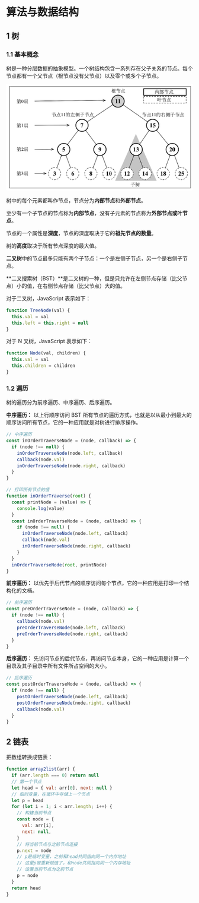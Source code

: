 # 算法与数据结构

## 1 树

### 1.1 基本概念

树是一种分层数据的抽象模型。一个树结构包含一系列存在父子关系的节点。每个节点都有一个父节点（根节点没有父节点）以及零个或多个子节点。

![image-20210216225511363](../images/tree.png)

树中的每个元素都叫作节点，节点分为**内部节点**和**外部节点**。

至少有一个子节点的节点称为**内部节点**，没有子元素的节点称为**外部节点或叶节点**。

节点的一个属性是**深度**，节点的深度取决于它的**祖先节点的数量**。

树的**高度**取决于所有节点深度的最大值。

**二叉树**中的节点最多只能有两个子节点：一个是左侧子节点，另一个是右侧子节点。

**二叉搜索树（BST）**是二叉树的一种，但是只允许在左侧节点存储（比父节点）小的值，在右侧节点存储（比父节点）大的值。

对于二叉树，JavaScript 表示如下：

```javascript
function TreeNode(val) {
  this.val = val
  this.left = this.right = null
}
```

对于 N 叉树，JavaScript 表示如下：

```javascript
function Node(val, children) {
  this.val = val
  this.children = children
}
```

### 1.2 遍历

树的遍历分为前序遍历、中序遍历、后序遍历。

**中序遍历：** 以上行顺序访问 BST 所有节点的遍历方式，也就是以从最小到最大的顺序访问所有节点，它的一种应用就是对树进行排序操作。

```javascript
// 中序遍历
const inOrderTraverseNode = (node, callback) => {
  if (node !== null) {
    inOrderTraverseNode(node.left, callback)
    callback(node.val)
    inOrderTraverseNode(node.right, callback)
  }
}
```

```javascript
// 打印所有节点的值
function inOrderTraverse(root) {
  const printNode = (value) => {
    console.log(value)
  }
  const inOrderTraverseNode = (node, callback) => {
    if (node !== null) {
      inOrderTraverseNode(node.left, callback)
      callback(node.val)
      inOrderTraverseNode(node.right, callback)
    }
  }
  inOrderTraverseNode(root, printNode)
}
```

**前序遍历：** 以优先于后代节点的顺序访问每个节点，它的一种应用是打印一个结构化的文档。

```javascript
// 前序遍历
const preOrderTraverseNode = (node, callback) => {
  if (node !== null) {
    callback(node.val)
    preOrderTraverseNode(node.left, callback)
    preOrderTraverseNode(node.right, callback)
  }
}
```

**后序遍历：** 先访问节点的后代节点，再访问节点本身，它的一种应用是计算一个目录及其子目录中所有文件所占空间的大小。

```javascript
// 后序遍历
const postOrderTraverseNode = (node, callback) => {
  if (node !== null) {
    postOrderTraverseNode(node.left, callback)
    postOrderTraverseNode(node.right, callback)
    callback(node.val)
  }
}
```

## 2 链表

把数组转换成链表：

```javascript
function array2list(arr) {
  if (arr.length === 0) return null
  // 第一个节点
  let head = { val: arr[0], next: null }
  // 临时变量，在循环中存储上一个节点
  let p = head
  for (let i = 1; i < arr.length; i++) {
    // 构建当前节点
    const node = {
      val: arr[i],
      next: null,
    }
    // 将当前节点与之前节点连接
    p.next = node
    // p是临时变量，之前和head共同指向同一个内存地址
    // 这里p被重新赋值了，和node共同指向同一个内存地址
    // 设置当前节点为之前节点
    p = node
  }
  return head
}

```















